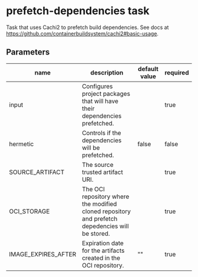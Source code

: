 # prefetch-dependencies task

Task that uses Cachi2 to prefetch build dependencies.
See docs at https://github.com/containerbuildsystem/cachi2#basic-usage.

## Parameters
|name|description|default value|required|
|---|---|---|---|
|input|Configures project packages that will have their dependencies prefetched.||true|
|hermetic|Controls if the dependencies will be prefetched.|false|false|
|SOURCE_ARTIFACT|The source trusted artifact URI.||true|
|OCI_STORAGE|The OCI repository where the modified cloned repository and prefetch depedencies will be stored.||true|
|IMAGE_EXPIRES_AFTER|Expiration date for the artifacts created in the OCI repository.|""|true|
